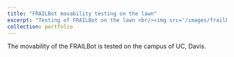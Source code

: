 ```yaml
---
title: "FRAILBot movability testing on the lawn"
excerpt: "Testing of FRAILBot on the lawn <br/><img src='/images/frailbot_mov.jpeg'>"
collection: portfolio
---
```


The movability of the FRAILBot is tested on the campus of UC, Davis.